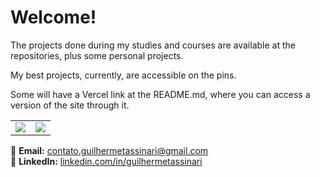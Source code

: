 <div> 
  <h1>Welcome!</h1>
  <p>The projects done during my studies and courses are available at the repositories, plus some personal projects.</p>
  <p>My best projects, currently, are accessible on the pins.</p>
  <p>Some will have a Vercel link at the README.md, where you can access a version of the site through it.</p>
</div>
<div>
  <table>
    <tr>
      <td>
        <a>
          <img src="https://github-readme-stats-pi-lyart-74.vercel.app/api?username=GHTassinari&theme=slateorange&show_icons=true&include_all_commits=false" />
        </a>
      </td>
      <td>
        <a>
          <img src="https://github-readme-stats-pi-lyart-74.vercel.app/api/top-langs/?username=GHTassinari&theme=slateorange&show_icons=true" />
        </a>
      </td>
    </tr>
  </table>
</div>

📧 **Email:** contato.guilhermetassinari@gmail.com  
💼 **LinkedIn:** [linkedin.com/in/guilhermetassinari](https://www.linkedin.com/in/guilhermetassinari/)
